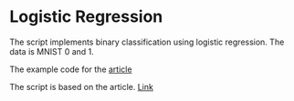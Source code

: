 # Logistic Regression

The script implements binary classification using logistic regression. The data is MNIST 0 and 1.

The example code for the [article](https://collectionscs.blogspot.com/2020/02/logistic-regression.html) 

The script is based on the article. [Link](https://beckernick.github.io/logistic-regression-from-scratch/)
